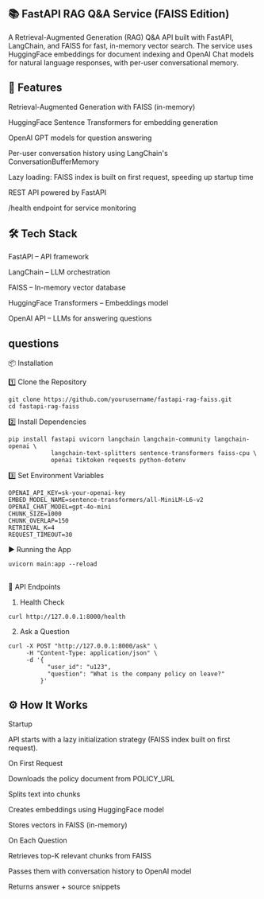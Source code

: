 ## 📚 FastAPI RAG Q&A Service (FAISS Edition)

A Retrieval-Augmented Generation (RAG) Q&A API built with FastAPI, LangChain, and FAISS for fast, in-memory vector search.
The service uses HuggingFace embeddings for document indexing and OpenAI Chat models for natural language responses, with per-user conversational memory.

## 🚀 Features

Retrieval-Augmented Generation with FAISS (in-memory)

HuggingFace Sentence Transformers for embedding generation

OpenAI GPT models for question answering

Per-user conversation history using LangChain's ConversationBufferMemory

Lazy loading: FAISS index is built on first request, speeding up startup time

REST API powered by FastAPI

/health endpoint for service monitoring

## 🛠️ Tech Stack

FastAPI – API framework

LangChain – LLM orchestration

FAISS – In-memory vector database

HuggingFace Transformers – Embeddings model

OpenAI API – LLMs for answering questions

## questions

📦 Installation

1️⃣ Clone the Repository

```
git clone https://github.com/yourusername/fastapi-rag-faiss.git
cd fastapi-rag-faiss

```

2️⃣ Install Dependencies

```
pip install fastapi uvicorn langchain langchain-community langchain-openai \
            langchain-text-splitters sentence-transformers faiss-cpu \
            openai tiktoken requests python-dotenv

```

3️⃣ Set Environment Variables

```
OPENAI_API_KEY=sk-your-openai-key
EMBED_MODEL_NAME=sentence-transformers/all-MiniLM-L6-v2
OPENAI_CHAT_MODEL=gpt-4o-mini
CHUNK_SIZE=1000
CHUNK_OVERLAP=150
RETRIEVAL_K=4
REQUEST_TIMEOUT=30
```

▶️ Running the App

```
uvicorn main:app --reload

```

## 
📡 API Endpoints
1. Health Check
```
curl http://127.0.0.1:8000/health

```
2. Ask a Question
```
curl -X POST "http://127.0.0.1:8000/ask" \
     -H "Content-Type: application/json" \
     -d '{
           "user_id": "u123",
           "question": "What is the company policy on leave?"
         }'

```
## ⚙️ How It Works

Startup

API starts with a lazy initialization strategy (FAISS index built on first request).

On First Request

Downloads the policy document from POLICY_URL

Splits text into chunks

Creates embeddings using HuggingFace model

Stores vectors in FAISS (in-memory)

On Each Question

Retrieves top-K relevant chunks from FAISS

Passes them with conversation history to OpenAI model

Returns answer + source snippets